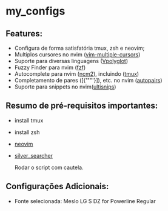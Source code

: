 # my_configs

## Features:
* Configura de forma satisfatória tmux, zsh e neovim;
* Multiplos cursores no nvim ([vim-multiple-cursors](https://github.com/terryma/vim-multiple-cursors))
* Suporte para diversas linguagens ([Vpolyglot](https://github.com/sheerun/vim-polyglot))
* Fuzzy Finder para nvim ([fzf](https://github.com/junegunn/fzf))
* Autocomplete para nvim ([ncm2](https://github.com/ncm2/ncm2)), incluindo ([tmux](https://github.com/wellle/tmux-complete.vim))
* Completamento de pares ([{'""'}]), etc. no nvim ([autopairs](https://github.com/jiangmiao/auto-pairs))
* Suporte para snippets no nvim([ultisnips](https://github.com/SirVer/ultisnips))

## Resumo de pré-requisitos importantes:
* install tmux
* install zsh
* [neovim](https://github.com/neovim/neovim/wiki/Installing-Neovim)
* [silver_searcher](https://github.com/ggreer/the_silver_searcher)

    Rodar o script com cautela.

## Configurações Adicionais:
* Fonte selecionada: Meslo LG S DZ for Powerline Regular
